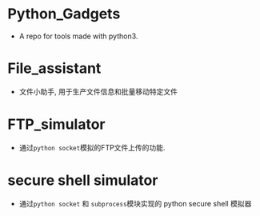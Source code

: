 # Python_Gadgets
* A repo for tools made with python3. 

# File_assistant
* 文件小助手, 用于生产文件信息和批量移动特定文件

# FTP_simulator 
* 通过```python socket```模拟的FTP文件上传的功能.

# secure shell simulator
* 通过```python socket``` 和 ```subprocess```模块实现的 python secure shell 模拟器
